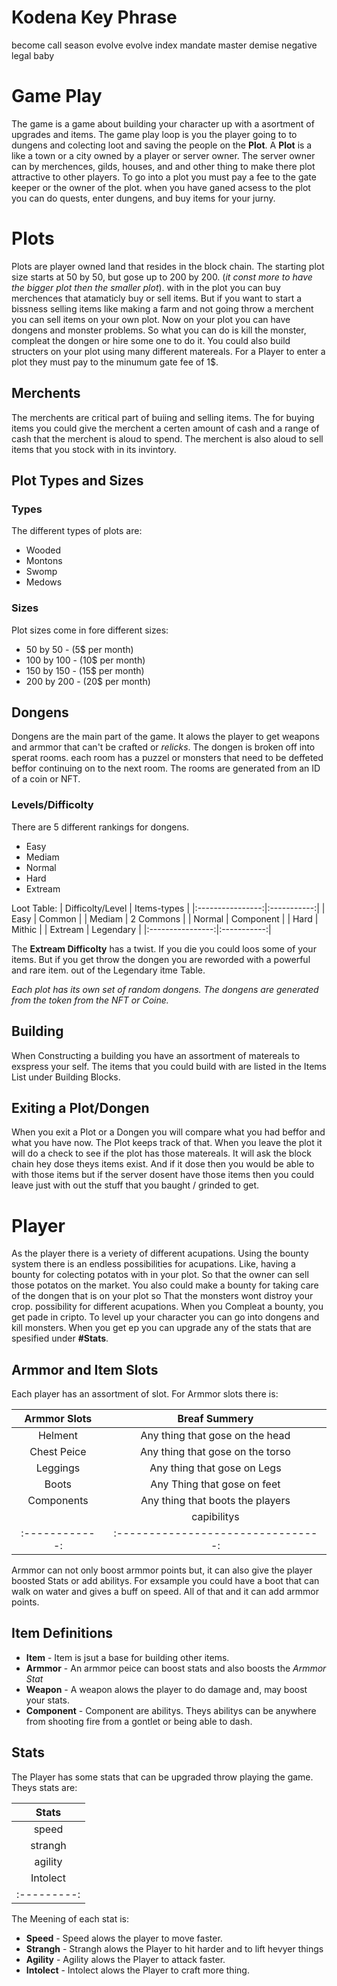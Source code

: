 # Kodena Key Phrase
become call season evolve evolve index mandate master demise negative legal baby


# Game Play
The game is a game about building your character up with a asortment of upgrades and items.
The game play loop is you the player going to to dungens and colecting loot and saving the people
on the **Plot**. A **Plot** is a like a town or a city owned by a player or server owner. The server owner
can by merchences, gilds, houses, and and other thing to make there plot attractive to other players.
To go into a plot you must pay a fee to the gate keeper or the owner of the plot. when you have ganed acsess
to the plot you can do quests, enter dungens, and buy items for your jurny.

# Plots
Plots are player owned land that resides in the block chain. The starting plot
size starts at 50 by 50, but gose up to 200 by 200. (*it const more to have the
bigger plot then the smaller plot*). with in the plot you can buy merchences that
atamaticly buy or sell items. But if you want to start a bissness selling items
like making a farm and not going throw a merchent you can sell items on your own
plot. Now on your plot you can have dongens and monster problems. So what you can
do is kill the monster, compleat the dongen or hire some one to do it. You could
also build structers on your plot using many different matereals. 
For a Player to enter a plot they must pay to the minumum gate fee of 1$.

## Merchents
The merchents are critical part of buiing and selling items. The for buying items
you could give the merchent a certen amount of cash and a range of cash that the
merchent is aloud to spend. The merchent is also aloud to sell items that you stock
with in its invintory.
## Plot Types and Sizes
### Types
The different types of plots are:
- Wooded
- Montons
- Swomp
- Medows
### Sizes
Plot sizes come in fore different sizes:
- 50 by 50   - (5$  per month)
- 100 by 100 - (10$ per month)
- 150 by 150 - (15$ per month)
- 200 by 200 - (20$ per month)
## Dongens
Dongens are the main part of the game. It alows the player to get weapons and armmor
that can't be crafted or *relicks*. The dongen is broken off into sperat rooms.
each room has a puzzel or monsters that need to be deffeted beffor continuing on
to the next room. The rooms are generated from an ID of a coin or NFT.
### Levels/Difficolty
There are 5 different rankings for dongens.
- Easy
- Mediam
- Normal
- Hard
- Extream

Loot Table:
| Difficolty/Level | Items-types |
|:----------------:|:-----------:|
|       Easy       |    Common   |
|      Mediam      |  2 Commons  |
|      Normal      |  Component  |
|       Hard       |   Mithic    |
|     Extream      |  Legendary  |
|:----------------:|:-----------:|

The **Extream Difficolty** has a twist. If you die you could loos some of your items.
But if you get throw the dongen you are reworded with a powerful and rare item.
out of the Legendary itme Table.

*Each plot has its own set of random dongens. The dongens are generated from the
token from the NFT or Coine.*

## Building
When Constructing a building you have an assortment of matereals to exspress your self.
The items that you could build with are listed in the Items List under Building Blocks.

## Exiting a Plot/Dongen
When you exit a Plot or a Dongen you will compare what you had beffor and what 
you have now. The Plot keeps track of that. When you leave the plot it will do a 
check to see if the plot has those matereals. It will ask the block chain hey
dose theys items exist. And if it dose then you would be able to with those items
but if the server dosent have those items then you could leave just with out the 
stuff that you baught / grinded to get.

# Player
As the player there is a veriety of different acupations. Using the bounty system
there is an endless possibilities for acupations. Like, having a bounty for colecting
potatos with in your plot. So that the owner can sell those potatos on the market.
You also could make a bounty for taking care of the dongen that is on your plot 
so That the monsters wont distroy your crop.
possibility for different acupations. When you Compleat a bounty, you get pade
in cripto. To level up your character you can go into dongens and kill monsters.
When you get ep you can upgrade any of the stats that are spesified under **#Stats**.

## Armmor and Item Slots
Each player has an assortment of slot. For Armmor slots there is:

| Armmor Slots |           Breaf Summery          |
|:------------:|:--------------------------------:|
|    Helment   | Any thing that gose on the head  |
|  Chest Peice | Any thing that gose on the torso |
|   Leggings   | Any thing that gose on Legs      |
|    Boots     | Any Thing that gose on feet      |
|  Components  | Any thing that boots the players |
|              | capibilitys                      |
|:------------:|:--------------------------------:|

Armmor can not only boost armmor points but, it can also give the player boosted
Stats or add abilitys. For exsample you could have a boot that can walk on water
and gives a buff on speed. All of that and it can add armmor points.

## Item Definitions

- **Item** - Item is jsut a base for building other items.
- **Armmor** - An armmor peice can boost stats and also boosts the *Armmor Stat*
- **Weapon** - A weapon alows the player to do damage and, may boost your stats.
- **Component** - Component are abilitys. Theys abilitys can be anywhere from
shooting fire from a gontlet or being able to dash.

## Stats
The Player has some stats that can be upgraded throw playing the game. Theys stats
are:

|   Stats   |
|:---------:|
|   speed   |
|  strangh  |
|  agility  |
|  Intolect |
|:---------:|

The Meening of each stat is:
- **Speed** - Speed alows the player to move faster.
- **Strangh** - Strangh alows the Player to hit harder and to lift hevyer things
- **Agility** - Agility alows the Player to attack faster.
- **Intolect** - Intolect alows the Player to craft more thing.
